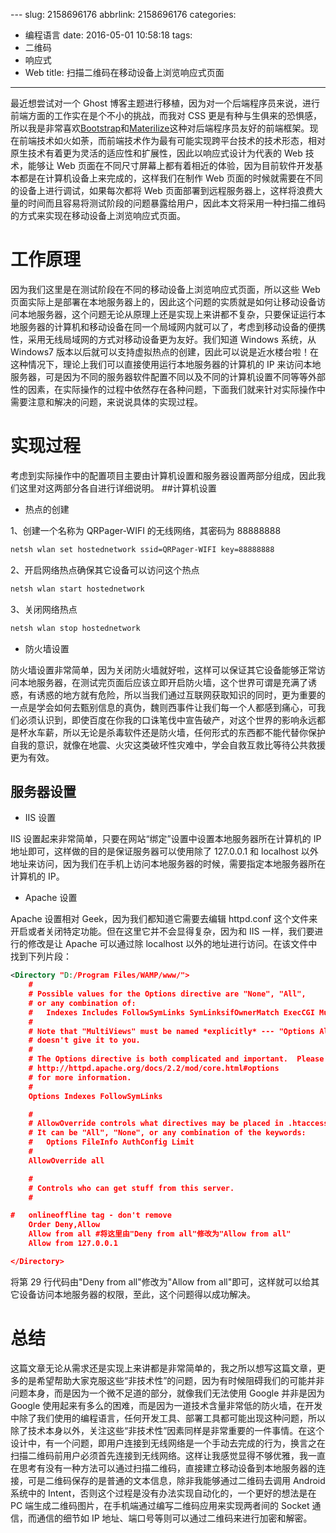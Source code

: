 ﻿﻿---
slug: 2158696176
abbrlink: 2158696176
categories:
- 编程语言
date: 2016-05-01 10:58:18
tags:
- 二维码
- 响应式
- Web
title: 扫描二维码在移动设备上浏览响应式页面
---

最近想尝试对一个 Ghost 博客主题进行移植，因为对一个后端程序员来说，进行前端方面的工作实在是个不小的挑战，而我对 CSS 更是有种与生俱来的恐惧感，所以我是非常喜欢[Bootstrap](http://www.bootcss.com/)和[Materilize](http://materializecss.com/)这种对后端程序员友好的前端框架。现在前端技术如火如荼，而前端技术作为最有可能实现跨平台技术的技术形态，相对原生技术有着更为灵活的适应性和扩展性，因此以响应式设计为代表的 Web 技术，能够让 Web 页面在不同尺寸屏幕上都有着相近的体验，因为目前软件开发基本都是在计算机设备上来完成的，这样我们在制作 Web 页面的时候就需要在不同的设备上进行调试，如果每次都将 Web 页面部署到远程服务器上，这样将浪费大量的时间而且容易将测试阶段的问题暴露给用户，因此本文将采用一种扫描二维码的方式来实现在移动设备上浏览响应式页面。

<!--more-->

# 工作原理
因为我们这里是在测试阶段在不同的移动设备上浏览响应式页面，所以这些 Web 页面实际上是部署在本地服务器上的，因此这个问题的实质就是如何让移动设备访问本地服务器，这个问题无论从原理上还是实现上来讲都不复杂，只要保证运行本地服务器的计算机和移动设备在同一个局域网内就可以了，考虑到移动设备的便携性，采用无线局域网的方式对移动设备更为友好。我们知道 Windows 系统，从 Windows7 版本以后就可以支持虚拟热点的创建，因此可以说是近水楼台啦！在这种情况下，理论上我们可以直接使用运行本地服务器的计算机的 IP 来访问本地服务器，可是因为不同的服务器软件配置不同以及不同的计算机设置不同等等外部性的因素，在实际操作的过程中依然存在各种问题，下面我们就来针对实际操作中需要注意和解决的问题，来说说具体的实现过程。

# 实现过程
考虑到实际操作中的配置项目主要由计算机设置和服务器设置两部分组成，因此我们这里对这两部分各自进行详细说明。
##计算机设置
* 热点的创建

1、创建一个名称为 QRPager-WIFI 的无线网络，其密码为 88888888
```bash
netsh wlan set hostednetwork ssid=QRPager-WIFI key=88888888
```
2、开启网络热点确保其它设备可以访问这个热点
```bash
netsh wlan start hostednetwork
```
3、关闭网络热点
```bash
netsh wlan stop hostednetwork
```

* 防火墙设置

防火墙设置非常简单，因为关闭防火墙就好啦，这样可以保证其它设备能够正常访问本地服务器，在测试完页面后应该立即开启防火墙，这个世界可谓是充满了诱惑，有诱惑的地方就有危险，所以当我们通过互联网获取知识的同时，更为重要的一点是学会如何去甄别信息的真伪，魏则西事件让我们每一个人都感到痛心，可我们必须认识到，即使百度在你我的口诛笔伐中宣告破产，对这个世界的影响永远都是杯水车薪，所以无论是杀毒软件还是防火墙，任何形式的东西都不能代替你保护自我的意识，就像在地震、火灾这类破坏性灾难中，学会自救互救比等待公共救援更为有效。

## 服务器设置
* IIS 设置

IIS 设置起来非常简单，只要在网站“绑定”设置中设置本地服务器所在计算机的 IP 地址即可，这样做的目的是保证服务器可以使用除了 127.0.0.1 和 localhost 以外地址来访问，因为我们在手机上访问本地服务器的时候，需要指定本地服务器所在计算机的 IP。

* Apache 设置

Apache 设置相对 Geek，因为我们都知道它需要去编辑 httpd.conf 这个文件来开启或者关闭特定功能。但在这里它并不会显得复杂，因为和 IIS 一样，我们要进行的修改是让 Apache 可以通过除 localhost 以外的地址进行访问。在该文件中找到下列片段：
```xml
<Directory "D:/Program Files/WAMP/www/">
    #
    # Possible values for the Options directive are "None", "All",
    # or any combination of:
    #   Indexes Includes FollowSymLinks SymLinksifOwnerMatch ExecCGI MultiViews
    #
    # Note that "MultiViews" must be named *explicitly* --- "Options All"
    # doesn't give it to you.
    #
    # The Options directive is both complicated and important.  Please see
    # http://httpd.apache.org/docs/2.2/mod/core.html#options
    # for more information.
    #
    Options Indexes FollowSymLinks

    #
    # AllowOverride controls what directives may be placed in .htaccess files.
    # It can be "All", "None", or any combination of the keywords:
    #   Options FileInfo AuthConfig Limit
    #
    AllowOverride all

    #
    # Controls who can get stuff from this server.
    #

#   onlineoffline tag - don't remove
    Order Deny,Allow
    Allow from all #将这里由"Deny from all"修改为"Allow from all"
    Allow from 127.0.0.1

</Directory>
```
将第 29 行代码由"Deny from all"修改为"Allow from all"即可，这样就可以给其它设备访问本地服务器的权限，至此，这个问题得以成功解决。

# 总结
这篇文章无论从需求还是实现上来讲都是非常简单的，我之所以想写这篇文章，更多的是希望帮助大家克服这些“非技术性”的问题，因为有时候阻碍我们的可能并非问题本身，而是因为一个微不足道的部分，就像我们无法使用 Google 并非是因为 Google 使用起来有多么的困难，而是因为一道技术含量非常低的防火墙，在开发中除了我们使用的编程语言，任何开发工具、部署工具都可能出现这种问题，所以除了技术本身以外，关注这些“非技术性”因素同样是非常重要的一件事情。在这个设计中，有一个问题，即用户连接到无线网络是一个手动去完成的行为，换言之在扫描二维码前用户必须首先连接到无线网络。这样让我感觉显得不够优雅，我一直在思考有没有一种方法可以通过扫描二维码，直接建立移动设备到本地服务器的连接，可是二维码保存的是普通的文本信息，除非我能够通过二维码去调用 Android 系统中的 Intent，否则这个过程是没有办法实现自动化的，一个更好的想法是在 PC 端生成二维码图片，在手机端通过编写二维码应用来实现两者间的 Socket 通信，而通信的细节如 IP 地址、端口号等则可以通过二维码来进行加密和解密。
